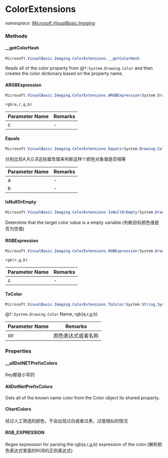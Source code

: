 ﻿# ColorExtensions
_namespace: [Microsoft.VisualBasic.Imaging](./index.md)_





### Methods

#### __getColorHash
```csharp
Microsoft.VisualBasic.Imaging.ColorExtensions.__getColorHash
```
Reads all of the color property from @``T:System.Drawing.Color`` and then creates the color dictionary based on the property name.

#### ARGBExpression
```csharp
Microsoft.VisualBasic.Imaging.ColorExtensions.ARGBExpression(System.Drawing.Color)
```
``rgb(a,r,g,b)``

|Parameter Name|Remarks|
|--------------|-------|
|c|-|


#### Equals
```csharp
Microsoft.VisualBasic.Imaging.ColorExtensions.Equals(System.Drawing.Color,System.Drawing.Color)
```
分别比较A,R,G,B这些属性值来判断这样个颜色对象值是否相等

|Parameter Name|Remarks|
|--------------|-------|
|a|-|
|b|-|


#### IsNullOrEmpty
```csharp
Microsoft.VisualBasic.Imaging.ColorExtensions.IsNullOrEmpty(System.Drawing.Color)
```
Determine that the target color value is a empty variable.(判断目标颜色值是否为空值)

#### RGBExpression
```csharp
Microsoft.VisualBasic.Imaging.ColorExtensions.RGBExpression(System.Drawing.Color)
```
``rgb(r,g,b)``

|Parameter Name|Remarks|
|--------------|-------|
|c|-|


#### ToColor
```csharp
Microsoft.VisualBasic.Imaging.ColorExtensions.ToColor(System.String,System.Drawing.Color)
```
@``T:System.Drawing.Color``.Name, rgb(a,r,g,b)

|Parameter Name|Remarks|
|--------------|-------|
|str|颜色表达式或者名称|



### Properties

#### __allDotNETPrefixColors
Key都是小写的
#### AllDotNetPrefixColors
Gets all of the known name color from the Color object its shared property.
#### ChartColors
经过人工筛选的颜色，不会出现过白或者过黑，过度相似的情况
#### RGB_EXPRESSION
Regex expression for parsing the rgb(a,r,g,b) expression of the color.(解析颜色表达式里面的RGB的正则表达式)
